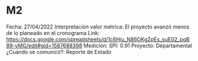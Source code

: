 # M2

Fecha: 27/04/2022
Interpretación valor métrica: El proyecto avanzó menos de lo planeado en el cronograma
Link: https://docs.google.com/spreadsheets/d/1c6Hiu_N86OKgZpEs_suE02_pqB89-yMG/edit#gid=1587688398
Medición: SPI: 0.91
Proyecto: Departamental
¿Cuándo se comunicó?: Reporte de Estado